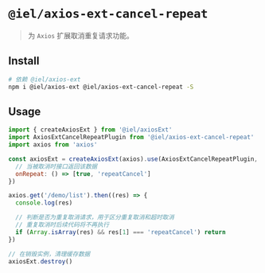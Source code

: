 # `@iel/axios-ext-cancel-repeat`

> 为 `Axios` 扩展取消重复请求功能。

## Install

```bash
# 依赖 @iel/axios-ext
npm i @iel/axios-ext @iel/axios-ext-cancel-repeat -S
```

## Usage

```js
import { createAxiosExt } from '@iel/axiosExt'
import AxiosExtCancelRepeatPlugin from '@iel/axios-ext-cancel-repeat'
import axios from 'axios'

const axiosExt = createAxiosExt(axios).use(AxiosExtCancelRepeatPlugin, {
  // 当被取消时接口返回该数据
  onRepeat: () => [true, 'repeatCancel']
})

axios.get('/demo/list').then((res) => {
  console.log(res)

  // 判断是否为重复取消请求，用于区分重复取消和超时取消
  // 重复取消时后续代码将不再执行
  if (Array.isArray(res) && res[1] === 'repeatCancel') return
})

// 在销毁实例，清理缓存数据
axiosExt.destroy()
```
